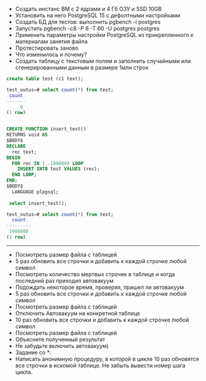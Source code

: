 
* Создать инстанс ВМ с 2 ядрами и 4 Гб ОЗУ и SSD 10GB
* Установить на него PostgreSQL 15 с дефолтными настройками
* Создать БД для тестов: выполнить pgbench -i postgres
* Запустить pgbench -c8 -P 6 -T 60 -U postgres postgres
* Применить параметры настройки PostgreSQL из прикрепленного к материалам занятия файла
* Протестировать заново
* Что изменилось и почему?
* Создать таблицу с текстовым полем и заполнить случайными или сгенерированными данным в размере 1млн строк
```sql
create table test (c1 text);

test_outus=# select count(*) from test;
 count 
-------
     0
(1 row)

```
```sql

CREATE FUNCTION insert_test()  
RETURNS void AS
$BODY$
DECLARE
  rec text;
BEGIN
  FOR rec IN 1..1000000 LOOP
    INSERT INTO test VALUES (rec);
  END LOOP;
END;
$BODY$
  LANGUAGE plpgsql;
  
 select insert_test();

test_outus=# select count(*) from test;
  count  
---------
 1000000
(1 row)


```

 ---------------------- 
* Посмотреть размер файла с таблицей
* 5 раз обновить все строчки и добавить к каждой строчке любой символ
* Посмотреть количество мертвых строчек в таблице и когда последний раз приходил автовакуум
* Подождать некоторое время, проверяя, пришел ли автовакуум
* 5 раз обновить все строчки и добавить к каждой строчке любой символ
* Посмотреть размер файла с таблицей
* Отключить Автовакуум на конкретной таблице
* 10 раз обновить все строчки и добавить к каждой строчке любой символ
* Посмотреть размер файла с таблицей
* Объясните полученный результат
* Не забудьте включить автовакуум)
* Задание со *:
* Написать анонимную процедуру, в которой в цикле 10 раз обновятся все строчки в искомой таблице.
Не забыть вывести номер шага цикла.
